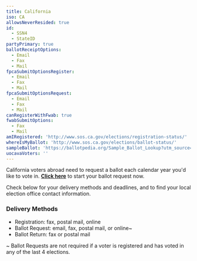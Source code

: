 ```yaml
---
title: California
iso: CA
allowsNeverResided: true
id:
  - SSN4
  - StateID
partyPrimary: true
ballotReceiptOptions:
  - Email
  - Fax
  - Mail
fpcaSubmitOptionsRegister:
  - Email
  - Fax
  - Mail
fpcaSubmitOptionsRequest:
  - Email
  - Fax
  - Mail
canRegisterWithFwab: true
fwabSubmitOptions:
  - Fax
  - Mail
amIRegistered: 'http://www.sos.ca.gov/elections/registration-status/'
whereIsMyBallot: 'http://www.sos.ca.gov/elections/ballot-status/'
sampleBallot: 'https://ballotpedia.org/Sample_Ballot_Lookup?utm_source=ballotpedia&utm_campaign=sample_ballot_frontpage'
uocavaVoters: ''
---
```

California voters abroad need to request a ballot each calendar year you'd like to vote in. [**Click here**](https://www.votefromabroad.org) to start your ballot request now.

Check below for your delivery methods and deadlines, and to find your local election office contact information.

### Delivery Methods

* Registration: fax, postal mail, online
* Ballot Request: email, fax, postal mail, or online~
* Ballot Return: fax or postal mail

~ Ballot Requests are not required if a voter is registered and has voted in any of the last 4 elections.
